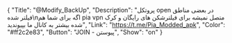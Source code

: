 {
"Title": "@Modify_BackUp",
"Description": "پروتکل open در بعضی مناطق فیلتر شده\nاگه برای شما هم pia vpn متصل نمیشه برای فیلترشکن های رایگان و کرک شده بیشتر به کانال ما بپیوندید",
"Link": "https://t.me/Pia_Modded_apk",
"Color": "#ff2c2e83",
"Button": "JOIN - پیوستن",
"Show": "on"
}
